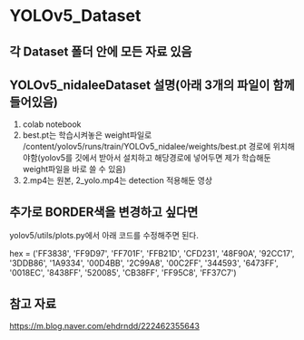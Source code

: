 # YOLOv5_Dataset

## 각 Dataset 폴더 안에 모든 자료 있음

## YOLOv5_nidaleeDataset 설명(아래 3개의 파일이 함께 들어있음)
 1. colab notebook
 2. best.pt는 학습시켜놓은 weight파일로 /content/yolov5/runs/train/YOLOv5_nidalee/weights/best.pt 경로에 위치해야함(yolov5를 깃에서 받아서 설치하고 해당경로에 넣어두면 제가 학습해둔 weight파일을 바로 쓸 수 있음)
 3. 2.mp4는 원본, 2_yolo.mp4는 detection 적용해둔 영상


## 추가로 BORDER색을 변경하고 싶다면
yolov5/utils/plots.py에서 아래 코드를 수정해주면 된다.

 hex = ('FF3838', 'FF9D97', 'FF701F', 'FFB21D', 'CFD231', '48F90A', '92CC17', '3DDB86', '1A9334', '00D4BB', 
        '2C99A8', '00C2FF', '344593', '6473FF', '0018EC', '8438FF', '520085', 'CB38FF', 'FF95C8', 'FF37C7') 


## 참고 자료
https://m.blog.naver.com/ehdrndd/222462355643

